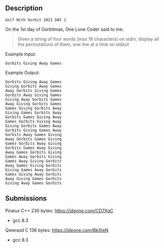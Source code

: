 ## Description
```
Golf With Gorbit 2021 DAY 1
```
On the 1st day of Gorbitmas, One Lone Coder said to me:

> Given a string of four words (max 16 characters) on stdin, display all the permutations of them, one line at a time on stdout

Example Input:
```
Gorbits Giving Away Games
```

Example Output: 
```
Gorbits Giving Away Games
Giving Gorbits Away Games
Away Gorbits Giving Games
Gorbits Away Giving Games
Giving Away Gorbits Games
Away Giving Gorbits Games
Games Giving Gorbits Away
Giving Games Gorbits Away
Gorbits Games Giving Away
Games Gorbits Giving Away
Giving Gorbits Games Away
Gorbits Giving Games Away
Gorbits Away Games Giving
Away Gorbits Games Giving
Games Gorbits Away Giving
Gorbits Games Away Giving
Away Games Gorbits Giving
Games Away Gorbits Giving
Games Away Giving Gorbits
Away Games Giving Gorbits
Giving Games Away Gorbits
Games Giving Away Gorbits
Away Giving Games Gorbits
Giving Away Games Gorbits
```

## Submissions
Piratux C++ 230 bytes: https://ideone.com/CD7XgC
- gcc 8.3

Qwerasd C 136 bytes: https://ideone.com/BkXIeN
- gcc 8.3